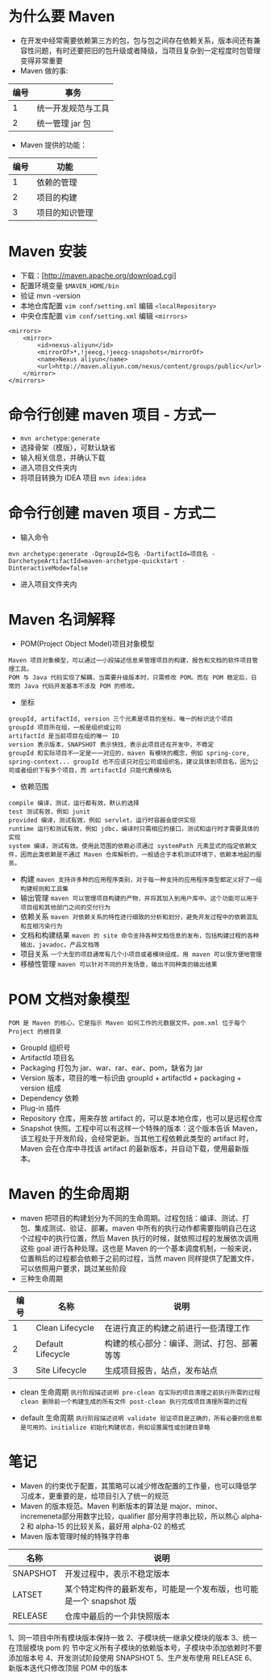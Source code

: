 # 为什么要 Maven
- 在开发中经常需要依赖第三方的包，包与包之间存在依赖关系，版本间还有兼容性问题，有时还要把旧的包升级或者降级，当项目复杂到一定程度时包管理变得非常重要
- Maven 做的事: 

|编号|事务|
|--------------|--------------------|
|            1 | 统一开发规范与工具 |
|            2 | 统一管理 jar 包    |

- Maven 提供的功能：

| 编号 |    功能    |
|------|------------|
|    1 | 依赖的管理 |
|    2 | 项目的构建 |
|    3 | 项目的知识管理           |

# Maven 安装
- 下载：[http://maven.apache.org/download.cgi]
- 配置环境变量 `$MAVEN_HOME/bin`
- 验证 mvn -version
- 本地仓库配置 `vim conf/setting.xml` 编辑 `<localRepository>`
- 中央仓库配置 `vim conf/setting.xml` 编辑 `<mirrors>`
```
<mirrors>
	<mirror>
		<id>nexus-aliyun</id>
		<mirrorOf>*,!jeecg,!jeecg-snapshots</mirrorOf>
		<name>Nexus aliyun</name>
		<url>http://maven.aliyun.com/nexus/content/groups/public</url>
	</mirror>
</mirrors>
```

# 命令行创建 maven 项目 - 方式一
- `mvn archetype:generate`
- 选择骨架（模版），可默认缺省
- 输入相关信息，并确认下载
- 进入项目文件夹内
- 将项目转换为 IDEA 项目 `mvn idea:idea`

# 命令行创建 maven 项目 - 方式二
-  输入命令
```
mvn archetype:generate -DgroupId=包名 -DartifactId=项目名 -DarchetypeArtifactId=maven-archetype-quickstart -DinteractiveMode=false
```
- 进入项目文件夹内

# Maven 名词解释
- POM(Project Object Model)项目对象模型
```
Maven 项目对象模型，可以通过一小段描述信息来管理项目的构建，报告和文档的软件项目管理工具。
POM 与 Java 代码实现了解耦，当需要升级版本时，只需修改 POM。而在 POM 稳定后，日常的 Java 代码开发基本不涉及 POM 的修改。
```
- 坐标
```
groupId, artifactId, version 三个元素是项目的坐标，唯一的标识这个项目
groupId 项目所在组，一般是组织或公司
artifactId 是当前项目在组的唯一 ID
version 表示版本，SNAPSHOT 表示快找，表示此项目还在开发中，不稳定
groupId 和实际项目不一定是一一对应的，maven 有模块的概念，例如 spring-core, spring-context... groupId 也不应该只对应公司或组织名，建议具体到项目名，因为公司或者组织下有多个项目，而 artifactId 只能代表模块名
```
- 依赖范围
```
compile 编译，测试，运行都有效，默认的选择
test 测试有效，例如 junit
provided 编译，测试有效，例如 servlet，运行时容器会提供实现
runtime 运行和测试有效，例如 jdbc，编译时只需相应的接口，测试和运行时才需要具体的实现
system 编译，测试有效。使用此范围的依赖必须通过 systemPath 元素显式的指定依赖文件，因而此类依赖是不通过 Maven 仓库解析的，一般适合于本机测试环境下，依赖本地起的服务。
```
- 构建
`maven 支持许多种的应用程序类别，对于每一种支持的应用程序类型都定义好了一组构建规则和工具集`
- 输出管理
`maven 可以管理项目构建的产物，并将其加入到用户库中。这个功能可以用于项目组和其他部门之间的交付行为`
- 依赖关系
`maven 对依赖关系的特性进行细致的分析和划分，避免开发过程中的依赖混乱和互相污染行为`
- 文档和构建结果
`maven 的 site 命令支持各种文档信息的发布，包括构建过程的各种输出，javadoc，产品文档等`
- 项目关系
`一个大型的项目通常有几个小项目或者模块组成，用 maven 可以很方便地管理`
- 移植性管理
`maven 可以针对不同的开发场景，输出不同种类的输出结果`

# POM 文档对象模型
`POM 是 Maven 的核心，它是指示 Maven 如何工作的元数据文件。pom.xml 位于每个 Project 的根目录`
- GroupId 组织号
- ArtifactId 项目名
- Packaging 打包为 jar、war、rar、ear、pom，缺省为 jar
- Version 版本，项目的唯一标识由 groupId + artifactId + packaging + version 组成
- Dependency 依赖
- Plug-in 插件
- Repository 仓库，用来存放 artifact 的，可以是本地仓库，也可以是远程仓库
- Snapshot 快照。工程中可以有这样一个特殊的版本：这个版本告诉 Maven，该工程处于开发阶段，会经常更新。当其他工程依赖此类型的 artifact 时，Maven 会在仓库中寻找该 artifact 的最新版本，并自动下载，使用最新版本。

# Maven 的生命周期
- maven 把项目的构建划分为不同的生命周期。过程包括：编译、测试、打包、集成测试、验证、部署。maven 中所有的执行动作都需要指明自己在这个过程中的执行位置，然后 Maven 执行的时候，就依照过程的发展依次调用这些 goal 进行各种处理。这也是 Maven 的一个基本调度机制，一般来说，位置稍后的过程都会依赖于之前的过程，当然 maven 同样提供了配置文件，可以依照用户要求，跳过某些阶段
- 三种生命周期

| 编号 |        名称       |                    说明                    |
|------|-------------------|--------------------------------------------|
|    1 | Clean Lifecycle   | 在进行真正的构建之前进行一些清理工作       |
|    2 | Default Lifecycle | 构建的核心部分：编译、测试、打包、部署等等 |
|    3 | Site Lifecycle    | 生成项目报告，站点，发布站点                                           |

- clean 生命周期
`执行阶段描述说明 pre-clean 在实际的项目清理之前执行所需的过程 clean 删除前一个构建生成的所有文件 post-clean 执行完成项目清理所需的过程`

- default 生命周期
`执行阶段描述说明 validate 验证项目是正确的，所有必要的信息都是可用的。initialize 初始化构建状态，例如设置属性或创建目录略`

# 笔记
- Maven 的约束优于配置，其策略可以减少修改配置的工作量，也可以降低学习成本，更重要的是，给项目引入了统一的规范
- Maven 的版本规范。Maven 判断版本的算法是 major、minor、incremeneta部分用数字比较，qualifier 部分用字符串比较，所以熬心 alpha-2 和 alpha-15 的比较关系，最好用 alpha-02 的格式
- Maven 版本管理时候的特殊字符串

|   名称   |                                说明                                |
|----------|--------------------------------------------------------------------|
| SNAPSHOT | 开发过程中，表示不稳定版本                                         |
| LATSET   | 某个特定构件的最新发布，可能是一个发布版，也可能是一个 snapshot 版 |
| RELEASE  | 仓库中最后的一个非快照版本                                                                   |

1、同一项目中所有模块版本保持一致
2、子模块统一继承父模块的版本
3、统一在顶层模块 pom 的 <dependencyManagement/> 节中定义所有子模块的依赖版本号，子模块中添加依赖时不要添加版本号
4、开发测试阶段使用 SNAPSHOT
5、生产发布使用 RELEASE
6、新版本迭代只修改顶层 POM 中的版本
